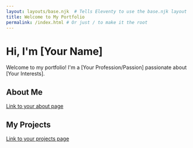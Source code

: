 ```yaml
---
layout: layouts/base.njk  # Tells Eleventy to use the base.njk layout
title: Welcome to My Portfolio
permalink: /index.html # Or just / to make it the root
---
```


# Hi, I'm [Your Name]

Welcome to my portfolio! I'm a [Your Profession/Passion] passionate about [Your Interests].

## About Me
[Link to your about page](./about/)

## My Projects
[Link to your projects page](./projects/)